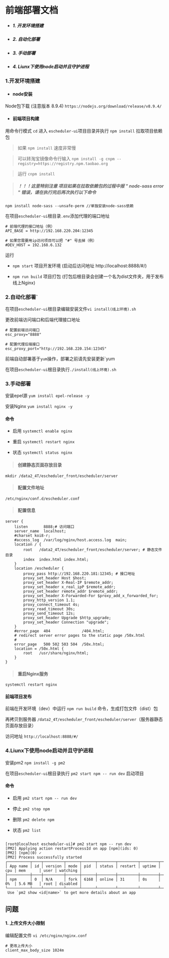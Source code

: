 # 前端部署文档

- ##### 1. 开发环境搭建

- ##### 2. 自动化部署

- ##### 3. 手动部署

- ##### 4. Liunx下使用node启动并且守护进程


### 1.开发环境搭建
   
- #### node安装
Node包下载 (注意版本 8.9.4) `https://nodejs.org/download/release/v8.9.4/` 

- #### 前端项目构建
用命令行模式 `cd`  进入 `escheduler-ui`项目目录并执行 `npm install` 拉取项目依赖包

> 如果 `npm install` 速度非常慢 

> 可以转淘宝镜像命令行输入 `npm install -g cnpm --registry=https://registry.npm.taobao.org`

> 运行 `cnpm install` 



> #####  ！！！这里特别注意 项目如果在拉取依赖包的过程中报 " node-sass error " 错误，请在执行完后再次执行以下命令
```
npm install node-sass --unsafe-perm //单独安装node-sass依赖
```

在项目`escheduler-ui`根目录`.env`添加代理的端口地址
```
# 前端代理的接口地址（例）
API_BASE = http://192.168.220.204:12345

# 如果您需要用ip访问项目可以把 "#" 号去掉（例）
#DEV_HOST = 192.168.6.132
```
运行
- `npm start` 项目开发环境 (启动后访问地址 http://localhost:8888/#/)

- `npm run build` 项目打包 (打包后根目录会创建一个名为dist文件夹，用于发布线上Nginx)



### 2.自动化部署`

在项目`escheduler-ui`根目录编辑安装文件`vi install(线上环境).sh`

更改前端访问端口和后端代理接口地址

```
# 配置前端访问端口
esc_proxy="8888"

# 配置代理后端接口
esc_proxy_port="http://192.168.220.154:12345"
```

前端自动部署基于`yum`操作，部署之前请先安装更新`yum

在项目`escheduler-ui`根目录执行`./install(线上环境).sh` 




### 3.手动部署

安装epel源 `yum install epel-release -y`

安装Nginx `yum install nginx -y`

#### 命令

- 启用 `systemctl enable nginx`

- 重启 `systemctl restart nginx`

- 状态 `systemctl status nginx`


> ####  创建静态页面存放目录
```
mkdir /data2_4T/escheduler_front/escheduler/server
```
> ####  配置文件地址
```
/etc/nginx/conf.d/escheduler.conf
```
> ####  配置信息
```
server {
    listen       8888;# 访问端口
    server_name  localhost;
    #charset koi8-r;
    #access_log  /var/log/nginx/host.access.log  main;
    location / {
        root   /data2_4T/escheduler_front/escheduler/server; # 静态文件目录
        index  index.html index.html;
    }
    location /escheduler {
        proxy_pass http://192.168.220.181:12345; # 接口地址
        proxy_set_header Host $host;
        proxy_set_header X-Real-IP $remote_addr;
        proxy_set_header x_real_ipP $remote_addr;
        proxy_set_header remote_addr $remote_addr;
        proxy_set_header X-Forwarded-For $proxy_add_x_forwarded_for;
        proxy_http_version 1.1;
        proxy_connect_timeout 4s;
        proxy_read_timeout 30s;
        proxy_send_timeout 12s;
        proxy_set_header Upgrade $http_upgrade;
        proxy_set_header Connection "upgrade";
    }
    #error_page  404              /404.html;
    # redirect server error pages to the static page /50x.html
    #
    error_page   500 502 503 504  /50x.html;
    location = /50x.html {
        root   /usr/share/nginx/html;
    }
}
```
> ####  重启Nginx服务
```
systemctl restart nginx
```


#### 前端项目发布

前端在开发环境（dev）中运行 `npm run build` 命令，生成打包文件（dist）包

再拷贝到服务器 `/data2_4T/escheduler_front/escheduler/server`（服务器静态页面存放目录）

访问地址 `http://localhost:8888/#/` 



### 4.Liunx下使用node启动并且守护进程

安装pm2 `npm install -g pm2`

在项目`escheduler-ui`根目录执行 `pm2 start npm -- run dev` 启动项目

#### 命令

- 启用 `pm2 start npm -- run dev`

- 停止 `pm2 stop npm`

- 删除 `pm2 delete npm`

- 状态 `pm2 list`

```

[root@localhost escheduler-ui]# pm2 start npm -- run dev
[PM2] Applying action restartProcessId on app [npm](ids: 0)
[PM2] [npm](0) ✓
[PM2] Process successfully started
┌──────────┬────┬─────────┬──────┬──────┬────────┬─────────┬────────┬─────┬──────────┬──────┬──────────┐
│ App name │ id │ version │ mode │ pid  │ status │ restart │ uptime │ cpu │ mem      │ user │ watching │
├──────────┼────┼─────────┼──────┼──────┼────────┼─────────┼────────┼─────┼──────────┼──────┼──────────┤
│ npm      │ 0  │ N/A     │ fork │ 6168 │ online │ 31      │ 0s     │ 0%  │ 5.6 MB   │ root │ disabled │
└──────────┴────┴─────────┴──────┴──────┴────────┴─────────┴────────┴─────┴──────────┴──────┴──────────┘
 Use `pm2 show <id|name>` to get more details about an app

```


## 问题
####  1. 上传文件大小限制
编辑配置文件 `vi /etc/nginx/nginx.conf`
```
# 更改上传大小
client_max_body_size 1024m
```